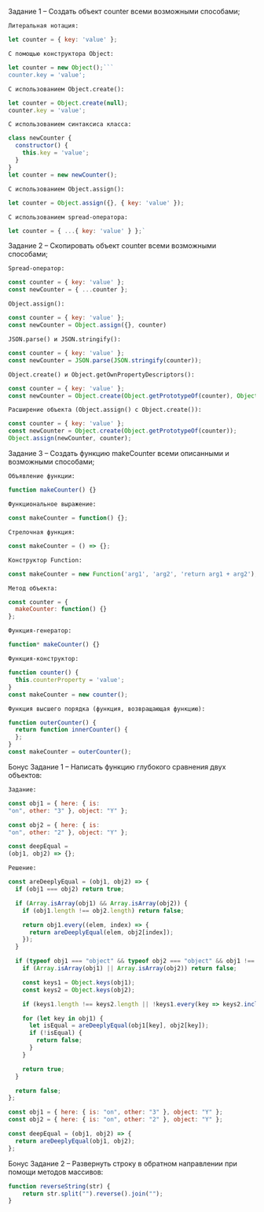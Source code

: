 Задание 1 – Создать объект counter всеми возможными способами;

`Литеральная нотация:`

```javascript
let counter = { key: 'value' };
```

`С помощью конструктора Object:`

```javascript
let counter = new Object();```
counter.key = 'value';
```

`С использованием Object.create():`

```javascript
let counter = Object.create(null);
counter.key = 'value';
```

`С использованием синтаксиса класса:`

```javascript
class newCounter {
  constructor() {
    this.key = 'value';
  }
}
let counter = new newCounter();
```

`С использованием Object.assign():`

```javascript
let counter = Object.assign({}, { key: 'value' });
```

`С использованием spread-оператора:`

```javascript
let counter = { ...{ key: 'value' } };`
```


Задание 2 – Скопировать объект counter всеми
возможными способами;

`Spread-оператор:`

```javascript
const counter = { key: 'value' };
const newCounter = { ...counter };
```

`Object.assign():`

```javascript
const counter = { key: 'value' };
const newCounter = Object.assign({}, counter)
```

`JSON.parse() и JSON.stringify():`

```javascript
const counter = { key: 'value' };
const newCounter = JSON.parse(JSON.stringify(counter));
```

`Object.create() и Object.getOwnPropertyDescriptors():`

```javascript
const counter = { key: 'value' };
const newCounter = Object.create(Object.getPrototypeOf(counter), Object.getOwnPropertyDescriptors(counter));
```

`Расширение объекта (Object.assign() с Object.create()):`
```javascript
const counter = { key: 'value' };
const newCounter = Object.create(Object.getPrototypeOf(counter));
Object.assign(newCounter, counter);
```

Задание 3 – Создать функцию makeCounter всеми описанными и возможными способами;

`Объявление функции:`

```javascript
function makeCounter() {}
```

`Функциональное выражение:`

```javascript
const makeCounter = function() {};
```

`Стрелочная функция:`

```javascript
const makeCounter = () => {};
```

`Конструктор Function:`

```javascript
const makeCounter = new Function('arg1', 'arg2', 'return arg1 + arg2');
```

`Метод объекта:`

```javascript
const counter = {
  makeCounter: function() {}
};
```

`Функция-генератор:`

```javascript
function* makeCounter() {}
```

`Функция-конструктор:`

```javascript
function counter() {
  this.counterProperty = 'value';
}
const makeCounter = new counter();
```

`Функция высшего порядка (функция, возвращающая функцию):`

```javascript
function outerCounter() {
  return function innerCounter() {
  };
}
const makeCounter = outerCounter();
```

Бонус
Задание 1 –
Написать функцию глубокого сравнения двух объектов:

`Задание:`

```javascript
const obj1 = { here: { is:
"on", other: "3" }, object: "Y" };

const obj2 = { here: { is:
"on", other: "2" }, object: "Y" };

const deepEqual =
(obj1, obj2) => {};
```

`Решение:`

```javascript
const areDeeplyEqual = (obj1, obj2) => {
  if (obj1 === obj2) return true;

  if (Array.isArray(obj1) && Array.isArray(obj2)) {
    if (obj1.length !== obj2.length) return false;

    return obj1.every((elem, index) => {
      return areDeeplyEqual(elem, obj2[index]);
    });
  }

  if (typeof obj1 === "object" && typeof obj2 === "object" && obj1 !== null && obj2 !== null) {
    if (Array.isArray(obj1) || Array.isArray(obj2)) return false;

    const keys1 = Object.keys(obj1);
    const keys2 = Object.keys(obj2);

    if (keys1.length !== keys2.length || !keys1.every(key => keys2.includes(key))) return false;

    for (let key in obj1) {
      let isEqual = areDeeplyEqual(obj1[key], obj2[key]);
      if (!isEqual) {
        return false;
      }
    }

    return true;
  }

  return false;
};

const obj1 = { here: { is: "on", other: "3" }, object: "Y" };
const obj2 = { here: { is: "on", other: "2" }, object: "Y" };

const deepEqual = (obj1, obj2) => {
  return areDeeplyEqual(obj1, obj2);
};
```

Бонус 
Задание 2 –
Развернуть строку в обратном направлении при помощи методов массивов:

```javascript
function reverseString(str) {
    return str.split("").reverse().join("");
}
```
